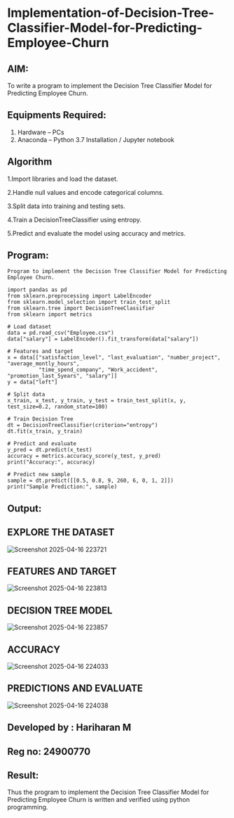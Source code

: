 # Implementation-of-Decision-Tree-Classifier-Model-for-Predicting-Employee-Churn

## AIM:
To write a program to implement the Decision Tree Classifier Model for Predicting Employee Churn.

## Equipments Required:
1. Hardware – PCs
2. Anaconda – Python 3.7 Installation / Jupyter notebook

## Algorithm
1.Import libraries and load the dataset.

2.Handle null values and encode categorical columns.

3.Split data into training and testing sets.

4.Train a DecisionTreeClassifier using entropy.

5.Predict and evaluate the model using accuracy and metrics.

## Program:
```
Program to implement the Decision Tree Classifier Model for Predicting Employee Churn.

import pandas as pd
from sklearn.preprocessing import LabelEncoder
from sklearn.model_selection import train_test_split
from sklearn.tree import DecisionTreeClassifier
from sklearn import metrics

# Load dataset
data = pd.read_csv("Employee.csv")
data["salary"] = LabelEncoder().fit_transform(data["salary"])

# Features and target
x = data[["satisfaction_level", "last_evaluation", "number_project", "average_montly_hours", 
          "time_spend_company", "Work_accident", "promotion_last_5years", "salary"]]
y = data["left"]

# Split data
x_train, x_test, y_train, y_test = train_test_split(x, y, test_size=0.2, random_state=100)

# Train Decision Tree
dt = DecisionTreeClassifier(criterion="entropy")
dt.fit(x_train, y_train)

# Predict and evaluate
y_pred = dt.predict(x_test)
accuracy = metrics.accuracy_score(y_test, y_pred)
print("Accuracy:", accuracy)

# Predict new sample
sample = dt.predict([[0.5, 0.8, 9, 260, 6, 0, 1, 2]])
print("Sample Prediction:", sample)
```

## Output:
## EXPLORE THE DATASET
![Screenshot 2025-04-16 223721](https://github.com/user-attachments/assets/18e99d63-425c-4443-9c84-6d4729d93ca5)
## FEATURES AND TARGET
![Screenshot 2025-04-16 223813](https://github.com/user-attachments/assets/5bdf41a5-1236-4ec7-abd3-c042b419fd46)
## DECISION TREE MODEL
![Screenshot 2025-04-16 223857](https://github.com/user-attachments/assets/1685ae0b-dd1d-41b1-bbcd-24d9630076dd)
## ACCURACY  
![Screenshot 2025-04-16 224033](https://github.com/user-attachments/assets/f718f84c-1561-4636-be38-2c5b52c529e2)
## PREDICTIONS AND EVALUATE
![Screenshot 2025-04-16 224038](https://github.com/user-attachments/assets/cabb1ba9-0d3d-4a7c-b9ba-1afba94cd779)


## Developed by : Hariharan M
## Reg no: 24900770

## Result:
Thus the program to implement the  Decision Tree Classifier Model for Predicting Employee Churn is written and verified using python programming.
